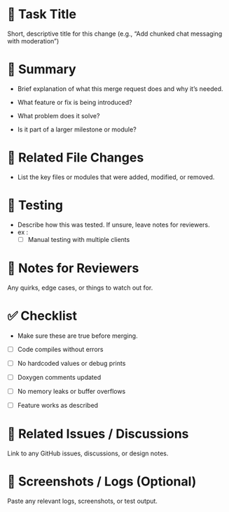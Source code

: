 # 📝 Task Title
Short, descriptive title for this change (e.g., “Add chunked chat messaging with moderation”)

# 📌 Summary
- Brief explanation of what this merge request does and why it’s needed.

- What feature or fix is being introduced?

- What problem does it solve?

- Is it part of a larger milestone or module?

# 📂 Related File Changes

- List the key files or modules that were added, modified, or removed.

# 🧪 Testing

-  Describe how this was tested. If unsure, leave notes for reviewers.
- ex :
    - [ ] Manual testing with multiple clients

#  🧠 Notes for Reviewers
Any quirks, edge cases, or things to watch out for.

#  ✅ Checklist

- Make sure these are true before merging.

- [ ] Code compiles without errors

- [ ] No hardcoded values or debug prints

- [ ] Doxygen comments updated

- [ ] No memory leaks or buffer overflows

- [ ] Feature works as described

# 🔗 Related Issues / Discussions
Link to any GitHub issues, discussions, or design notes.

# 📸 Screenshots / Logs (Optional)
Paste any relevant logs, screenshots, or test output.